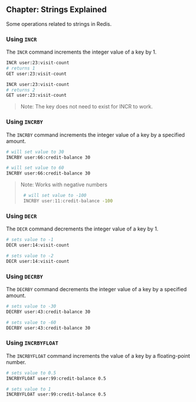 ## Chapter: Strings Explained

Some operations related to strings in Redis.

### Using `INCR`

The `INCR` command increments the integer value of a key by 1.

```bash
INCR user:23:visit-count
# returns 1
GET user:23:visit-count

INCR user:23:visit-count
# returns 2
GET user:23:visit-count
```

> Note: The key does not need to exist for INCR to work.

### Using `INCRBY`
The `INCRBY` command increments the integer value of a key by a specified amount.

```bash
# will set value to 30
INCRBY user:66:credit-balance 30

# will set value to 60
INCRBY user:66:credit-balance 30
```

> Note: Works with negative numbers
> ```bash
>  # will set value to -100
>  INCRBY user:11:credit-balance -100
> ```

### Using `DECR`
The `DECR` command decrements the integer value of a key by 1.

```bash
# sets value to -1
DECR user:14:visit-count

# sets value to -2
DECR user:14:visit-count
```

### Using `DECRBY`
The `DECRBY` command decrements the integer value of a key by a specified amount.

```bash
# sets value to -30
DECRBY user:43:credit-balance 30

# sets value to -60
DECRBY user:43:credit-balance 30
```

### Using `INCRBYFLOAT`
The `INCRBYFLOAT` command increments the value of a key by a floating-point number.

```bash
# sets value to 0.5
INCRBYFLOAT user:99:credit-balance 0.5

# sets value to 1
INCRBYFLOAT user:99:credit-balance 0.5
```
